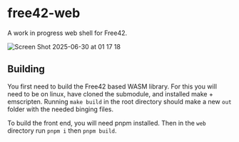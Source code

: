 # free42-web

A work in progress web shell for Free42.

![Screen Shot 2025-06-30 at 01 17 18](https://github.com/user-attachments/assets/fc99d0ba-39da-4b2f-8415-b927d3e63878)

## Building

You first need to build the Free42 based WASM library.
For this you will need to be on linux, have cloned the submodule, and installed make + emscripten.
Running `make build` in the root directory should make a new `out` folder with the needed binging files.

To build the front end, you will need pnpm installed.
Then in the `web` directory run `pnpm i` then `pnpm build`.
